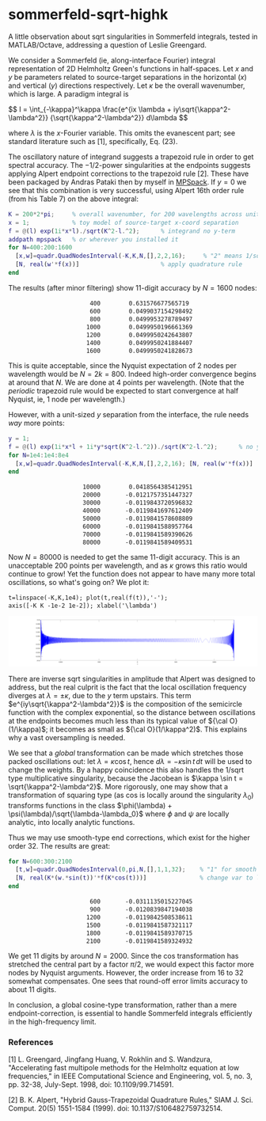 # sommerfeld-sqrt-highk

A little observation about sqrt singularities in Sommerfeld integrals,
tested in MATLAB/Octave, addressing a question of Leslie Greengard.

We consider a Sommerfeld
(ie, along-interface Fourier) integral representation of 2D Helmholtz
Green's functions in half-spaces.
Let $x$ and $y$ be parameters related to source-target separations
in the horizontal ($x$) and vertical ($y$) directions respectively.
Let $\kappa$ be the overall wavenumber, which is large.
A paradigm integral is

$$
I = \int_{-\kappa}^\kappa \frac{e^{ix \lambda + iy\sqrt{\kappa^2-\lambda^2}}
{\sqrt{\kappa^2-\lambda^2}} d\lambda
$$

where $\lambda$ is the $x$-Fourier variable.
This omits the evanescent part; see standard literature
such as [1], specifically, Eq. (23).

The oscillatory nature of integrand
suggests a trapezoid rule in order to get spectral accuracy.
The $-1/2$-power singularities at the endpoints suggests
applying Alpert endpoint corrections to the trapezoid rule [2].
These have been packaged by Andras Pataki then by myself in
[MPSpack](https://github.com/ahbarnett/mpspack).
If $y=0$ we see that this combination is very successful, using
Alpert 16th order rule (from his Table 7) on the above integral:

```matlab
K = 200*2*pi;     % overall wavenumber, for 200 wavelengths across unit domain
x = 1;            % toy model of source-target x-coord separation
f = @(l) exp(1i*x*l)./sqrt(K^2-l.^2);      % integrand no y-term
addpath mpspack   % or wherever you installed it
for N=400:200:1600
  [x,w]=quadr.QuadNodesInterval(-K,K,N,[],2,2,16);     % "2" means 1/sqrt type
  [N, real(w'*f(x))]                       % apply quadrature rule
end
```
The results (after minor filtering) show 11-digit accuracy by $N=1600$ nodes:
```
                       400        0.631576677565719
                       600        0.0499037154298492
                       800        0.0499953278789497
                      1000        0.0499950196661369
                      1200        0.0499950242643807
                      1400        0.0499950241884407
                      1600        0.0499950241828673
```
This is quite acceptable, since the Nyquist expectation of 2 nodes per
wavelength would be $N=2k=800$. Indeed high-order convergence begins
at around that $N$. We are done at 4 points per wavelength.
(Note that the *periodic* trapezoid rule would
be expected to start convergence at half Nyquist, ie, 1 node per wavelength.)

However, with a unit-sized $y$ separation from the interface, the
rule needs *way* more points:

```matlab
y = 1;
f = @(l) exp(1i*x*l + 1i*y*sqrt(K^2-l.^2))./sqrt(K^2-l.^2);      % no y-term
for N=1e4:1e4:8e4
  [x,w]=quadr.QuadNodesInterval(-K,K,N,[],2,2,16); [N, real(w'*f(x))]
end
```
```
                     10000        0.0418564385412951
                     20000       -0.0121757351447327
                     30000       -0.0119843720596832
                     40000       -0.0119841697612409
                     50000       -0.0119841578608809
                     60000       -0.0119841588957764
                     70000       -0.0119841589390626
                     80000       -0.0119841589409531
```
Now $N=80000$ is needed to get the same 11-digit accuracy.
This is an unacceptable 200 points per wavelength,
and as $\kappa$ grows this ratio would continue to grow!
Yet the function does not appear to have many more total oscillations, so
what's going on? We plot it:
```
t=linspace(-K,K,1e4); plot(t,real(f(t)),'-');
axis([-K K -1e-2 1e-2]); xlabel('\lambda')
```
![Sommerfeld integrand for reasonable x and y](sommerfeld.png)

There are inverse sqrt singularities in amplitude that Alpert
was designed to address, but the real
culprit is the fact that the local oscillation frequency diverges
at $\lambda = \pm \kappa$, due to the $y$ term upstairs.
This term $e^{iy\sqrt{\kappa^2-\lambda^2}}$ is the composition
of the semicircle function with the complex exponential, so
the distance between oscillations at the endpoints becomes much
less than its typical value of ${\cal O}(1/\kappa)$;
it becomes as small as ${\cal O}(1/\kappa^2)$.
This explains why a vast oversampling is needed.

We see that a *global* transformation can be made which stretches those
packed oscillations out: let $\lambda = \kappa \cos t$, hence
$d\lambda = -\kappa \sin t \, dt$ will be used to change the weights.
By a happy coincidence this
also handles the 1/sqrt type multiplicative singularity, because
the Jacobean is $\kappa \sin t = \sqrt{\kappa^2-\lambda^2}$.
More rigorously, one may show that a transformation of squaring
type (as cos is locally around the singularity $\lambda_0$)
transforms functions in the
class $\phi(\lambda) + \psi(\lambda)/\sqrt{\lambda-\lambda_0}$
where $\phi$ and $\psi$ are locally analytic, into
locally analytic functions.

Thus we may use smooth-type end corrections, which exist for the higher
order 32. The results are great:

```matlab
for N=600:300:2100
  [t,w]=quadr.QuadNodesInterval(0,pi,N,[],1,1,32);    % "1" for smooth types
  [N, real(K*(w.*sin(t))'*f(K*cos(t)))]               % change var to lambda
end
```
```
                       600       -0.0311135015227045
                       900       -0.0120839847194038
                      1200       -0.0119842508538611
                      1500       -0.0119841587321117
                      1800       -0.0119841589370715
                      2100       -0.0119841589324932
```
We get 11 digits by around $N=2000$.
Since the cos transformation has stretched the central part by a
factor $\pi/2$, we would expect this factor more nodes by
Nyquist arguments. However, the order increase from 16 to 32 somewhat
compensates.
One sees that round-off error limits accuracy to about 11 digits.

In conclusion, a global cosine-type transformation, rather than
a mere endpoint-correction, is essential to handle
Sommerfeld integrals efficiently in the high-frequency limit.


### References

[1] L. Greengard, Jingfang Huang, V. Rokhlin and S. Wandzura, "Accelerating fast multipole methods for the Helmholtz equation at low frequencies," in IEEE Computational Science and Engineering, vol. 5, no. 3, pp. 32-38, July-Sept. 1998, doi: 10.1109/99.714591.

[2] B. K. Alpert, "Hybrid Gauss-Trapezoidal Quadrature Rules,"
SIAM J. Sci. Comput. 20(5) 1551-1584 (1999). doi: 10.1137/S106482759732514.
